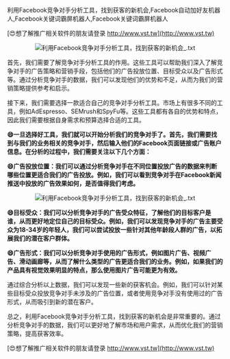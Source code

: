 利用Facebook竞争对手分析工具，找到获客的新机会,Facebook自动加好友机器人,Facebook关键词霸屏机器人,Facebook关键词霸屏机器人

[😍想了解推广相关软件的朋友请登录 http://www.vst.tw](http://www.vst.tw)

 <center><img src="https://vst.tw/MP4/tuiguang/png/4.png" alt="利用Facebook竞争对手分析工具，找到获客的新机会_.txt"></center>

首先，我们需要了解竞争对手分析工具的作用。这些工具可以帮助我们深入了解竞争对手的广告策略和营销手段，包括他们的广告投放位置、目标受众以及广告形式等。通过分析竞争对手的数据，我们可以发现他们的优势和不足，从而为我们的营销策略提供参考和启示。

接下来，我们需要选择一款适合自己的竞争对手分析工具。市场上有很多不同的工具，例如AdEspresso、SEMrush和SpyFu等。这些工具都有各自的优势和特点，因此我们需要根据自身需求和预算选择合适的工具。

**😄一旦选择好工具，我们就可以开始分析我们的竞争对手了。首先，我们需要找到与我们的业务相关的竞争对手，然后输入他们的Facebook页面链接或广告账户信息。在分析的过程中，我们需要关注以下几个方面：**

**😄广告投放位置：我们可以通过分析竞争对手在不同位置投放广告的数据来判断哪些位置更适合我们的广告投放。例如，我们可以看到竞争对手在Facebook新闻推送中投放的广告效果如何，是否值得我们考虑。**

 <center><img src="https://vst.tw/MP4/tuiguang/png/3.png" alt="利用Facebook竞争对手分析工具，找到获客的新机会_.txt"></center>

**😄目标受众：我们可以分析竞争对手的广告受众特征，了解他们的目标客户是谁，从而更好地定位自己的目标受众。例如，我们可以发现竞争对手的广告主要受众为18-34岁的年轻人，我们可以尝试投放一些针对其他年龄段人群的广告，以拓展我们的潜在客户群体。**

**😄广告形式：我们可以分析竞争对手使用的广告形式，例如图片广告、视频广告、滑动画廊等，从而了解什么类型的广告更适合我们的业务。例如，如果我们的产品具有视觉效果明显的特点，那么使用图片广告可能更为有效。**

通过综合分析以上数据，我们可以发现一些新的获客机会。例如，我们可以针对某些目标受众投放竞争对手未涉及的广告位置，或者使用竞争对手没有使用过的广告形式，从而吸引到新的潜在客户。

总之，利用Facebook竞争对手分析工具，找到获客的新机会是非常重要的。通过分析竞争对手的数据，我们可以更好地了解市场和用户需求，从而优化我们的营销策略，提高获客效率。

[😍想了解推广相关软件的朋友请登录 http://www.vst.tw](http://www.vst.tw)



